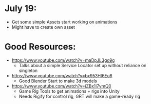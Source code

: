 # July 19:
- Get some simple Assets start working on animations
- Might have to create own asset

# Good Resources:
- https://www.youtube.com/watch?v=maDpJL3go9g
    - Talks about a simple Service Locator set up without reliance on singleton
- https://www.youtube.com/watch?v=bx953Hl6Eu8
    - Good Blender Start to make 3d models
- https://www.youtube.com/watch?v=iZBx1I7vmQ0
    - Game Rig Tools to get animations + rigs into Unity
    - Needs Rigify for control rig, GRT will make a game-ready rig
